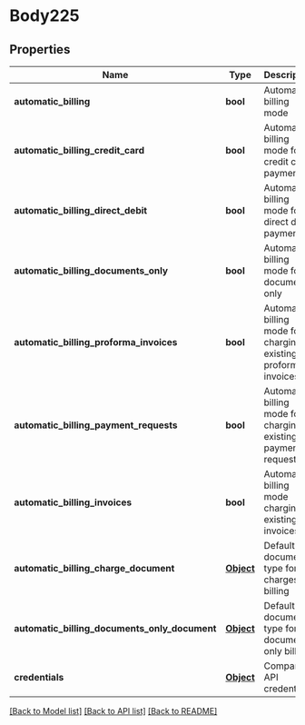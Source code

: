 # Body225

## Properties
Name | Type | Description | Notes
------------ | ------------- | ------------- | -------------
**automatic_billing** | **bool** | Automatic billing mode | [optional] 
**automatic_billing_credit_card** | **bool** | Automatic billing mode for credit card payments | [optional] 
**automatic_billing_direct_debit** | **bool** | Automatic billing mode for direct debit payments | [optional] 
**automatic_billing_documents_only** | **bool** | Automatic billing mode for documents only | [optional] 
**automatic_billing_proforma_invoices** | **bool** | Automatic billing mode for charging existing proforma invoices | [optional] 
**automatic_billing_payment_requests** | **bool** | Automatic billing mode for charging existing payment requests | [optional] 
**automatic_billing_invoices** | **bool** | Automatic billing mode charging existing tax invoices | [optional] 
**automatic_billing_charge_document** | [**Object**](Object.md) | Default document type for charges billing | [optional] 
**automatic_billing_documents_only_document** | [**Object**](Object.md) | Default document type for documents only billing | [optional] 
**credentials** | [**Object**](Object.md) | Company API credentials | 

[[Back to Model list]](../README.md#documentation-for-models) [[Back to API list]](../README.md#documentation-for-api-endpoints) [[Back to README]](../README.md)

